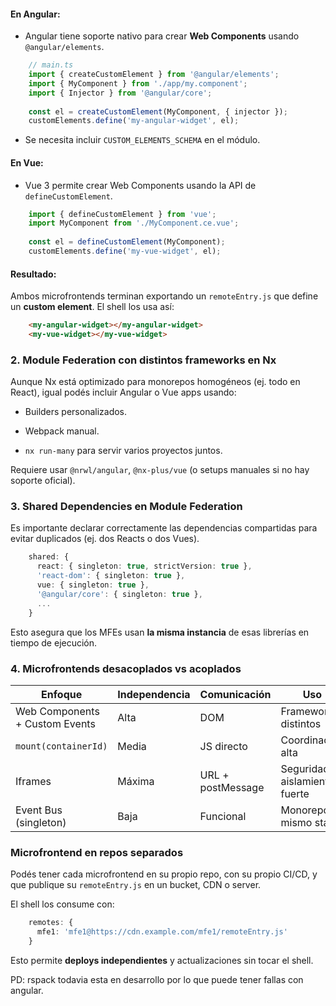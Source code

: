 
#### En Angular:

- Angular tiene soporte nativo para crear **Web Components** usando `@angular/elements`.

```ts 
	// main.ts
	import { createCustomElement } from '@angular/elements';
	import { MyComponent } from './app/my.component';
	import { Injector } from '@angular/core';
	
	const el = createCustomElement(MyComponent, { injector });
	customElements.define('my-angular-widget', el);
```

* Se necesita incluir `CUSTOM_ELEMENTS_SCHEMA` en el módulo.

#### En Vue:
* Vue 3 permite crear Web Components usando la API de `defineCustomElement`.

```ts 
	import { defineCustomElement } from 'vue';
	import MyComponent from './MyComponent.ce.vue';
	
	const el = defineCustomElement(MyComponent);
	customElements.define('my-vue-widget', el);
```

#### Resultado:

Ambos microfrontends terminan exportando un `remoteEntry.js` que define un **custom element**. El shell los usa así:

```html
	<my-angular-widget></my-angular-widget>
	<my-vue-widget></my-vue-widget>
```

### 2. **Module Federation con distintos frameworks en Nx**

Aunque Nx está optimizado para monorepos homogéneos (ej. todo en React), igual podés incluir Angular o Vue apps usando:

- Builders personalizados.
    
- Webpack manual.
    
- `nx run-many` para servir varios proyectos juntos.
    

Requiere usar `@nrwl/angular`, `@nx-plus/vue` (o setups manuales si no hay soporte oficial).

### 3. **Shared Dependencies en Module Federation**

Es importante declarar correctamente las dependencias compartidas para evitar duplicados (ej. dos Reacts o dos Vues).

```ts
	shared: {
	  react: { singleton: true, strictVersion: true },
	  'react-dom': { singleton: true },
	  vue: { singleton: true },
	  '@angular/core': { singleton: true },
	  ...
	}

```

Esto asegura que los MFEs usan **la misma instancia** de esas librerías en tiempo de ejecución.


### 4. **Microfrontends desacoplados vs acoplados**
| Enfoque                        | Independencia | Comunicación      | Uso                            |
| ------------------------------ | ------------- | ----------------- | ------------------------------ |
| Web Components + Custom Events | Alta          | DOM               | Frameworks distintos           |
| `mount(containerId)`           | Media         | JS directo        | Coordinación alta              |
| Iframes                        | Máxima        | URL + postMessage | Seguridad / aislamiento fuerte |
| Event Bus (singleton)          | Baja          | Funcional         | Monorepos, mismo stack         |


### **Microfrontend en repos separados**

Podés tener cada microfrontend en su propio repo, con su propio CI/CD, y que publique su `remoteEntry.js` en un bucket, CDN o server.

El shell los consume con:
```ts
	remotes: {
	  mfe1: 'mfe1@https://cdn.example.com/mfe1/remoteEntry.js'
	}
```

Esto permite **deploys independientes** y actualizaciones sin tocar el shell.


PD: rspack todavia esta en desarrollo por lo que puede tener fallas con angular.
